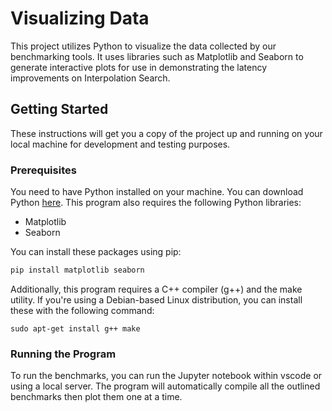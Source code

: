 # Visualizing Data

This project utilizes Python to visualize the data collected by our benchmarking tools. It uses libraries such as Matplotlib and Seaborn to generate interactive plots
for use in demonstrating the latency improvements on Interpolation Search.

## Getting Started

These instructions will get you a copy of the project up and running on your local machine for development and testing purposes.

### Prerequisites

You need to have Python installed on your machine. You can download Python [here](https://www.python.org/downloads/). This program also requires the following Python libraries:

- Matplotlib
- Seaborn

You can install these packages using pip:

```bash
pip install matplotlib seaborn
```
Additionally, this program requires a C++ compiler (g++) and the make utility.  If you're using a Debian-based Linux distribution, you can install these with the following command:


```sudo apt-get install g++ make```


### Running the Program

To run the benchmarks, you can run the Jupyter notebook within vscode or using a local server. The program will automatically compile all the outlined benchmarks
then plot them one at a time.
